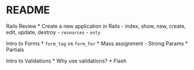 # README

Rails Review
	* Create a new application in Rails
		- index, show, new, create, edit, update, destroy
		- `resources`
		- `only`

Intro to Forms
	* `form_tag` vs `form_for`
	* Mass assignment
		- Strong Params
	* Partials

Intro to Validations
	* Why use validations?
	* Flash
